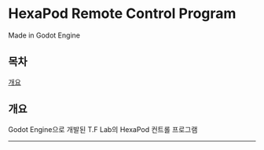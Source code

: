 # HexaPod Remote Control Program
Made in Godot Engine

## 목차
[개요](#개요)

## 개요
Godot Engine으로 개발된 T.F Lab의 HexaPod 컨트롤 프로그램

***
